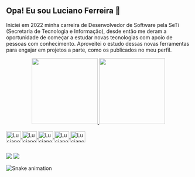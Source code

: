 ## Opa! Eu sou Luciano Ferreira 👋

Iniciei em 2022 minha carreira de Desenvolvedor de Software pela SeTi (Secretaria de Tecnologia e Informação), desde então me deram a oportunidade de começar a estudar novas tecnologias com apoio de pessoas com conhecimento. Aproveitei o estudo dessas novas ferramentas para engajar em projetos a parte, como os publicados no meu perfil.

<div align="center">
  <a href="https://github.com/lucianoneto">
  <img height="180em" src="https://github-readme-stats.vercel.app/api?username=lucianoneto&show_icons=true&theme=dracula&include_all_commits=true&count_private=true"/>
  <img height="180em" src="https://github-readme-stats.vercel.app/api/top-langs/?username=lucianoneto&layout=compact&langs_count=7&theme=dracula"/>
</div>
<div style="display: inline_block"><br>
  <img align="center" alt="Luciano-Java" height="30" width="40" src="https://cdn.jsdelivr.net/gh/devicons/devicon/icons/java/java-plain.svg">
  <img align="center" alt="Luciano-Spring" height="30" width="40" src="https://cdn.jsdelivr.net/gh/devicons/devicon/icons/spring/spring-original.svg">
  <img align="center" alt="Luciano-Docker" height="30" width="40" src="https://cdn.jsdelivr.net/gh/devicons/devicon/icons/docker/docker-original.svg">
  <img align="center" alt="Luciano-MySQL" height="30" width="40" src="https://cdn.jsdelivr.net/gh/devicons/devicon/icons/mysql/mysql-original.svg">
  <img align="center" alt="Luciano-Git" height="30" width="40" src="https://cdn.jsdelivr.net/gh/devicons/devicon/icons/git/git-original.svg">
</div>
  
  ##
 
<div>   
  <a href = "mailto:lucianoneto1033@gmail.com"><img src="https://img.shields.io/badge/-Gmail-%23333?style=for-the-badge&logo=gmail&logoColor=white" target="_blank"></a>
  <a href="https://www.linkedin.com/in/luciano-ferreira-917a52188/" target="_blank"><img src="https://img.shields.io/badge/-LinkedIn-%230077B5?style=for-the-badge&logo=linkedin&logoColor=white" target="_blank"></a> 
 
  ![Snake animation](https://github.com/lucianoneto/lucianoneto/blob/output/github-contribution-grid-snake.svg)
 
</div>
